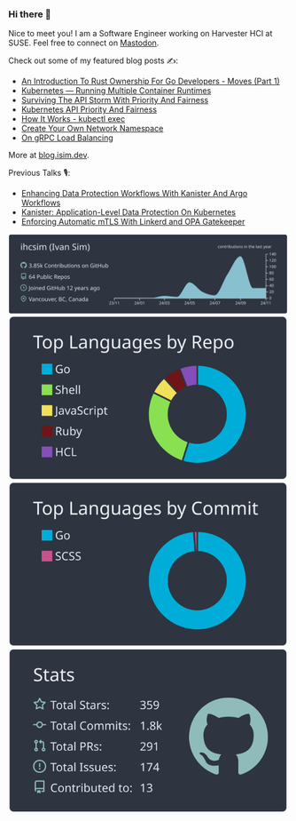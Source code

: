 ### Hi there 👋

Nice to meet you! I am a Software Engineer working on Harvester HCI at SUSE. Feel free to connect on <a href="https://hachyderm.io/@ihcsim">Mastodon</a>.

Check out some of my featured blog posts ✍️:

* [An Introduction To Rust Ownership For Go Developers - Moves (Part 1)](https://itnext.io/an-introduction-to-rust-ownership-for-go-developers-moves-part-1-413450497d4d?sk=9fbe89cdf488a224bbae1c7bf7885abb)
* [Kubernetes — Running Multiple Container Runtimes](https://ihcsim.medium.com/kubernetes-running-multiple-container-runtimes-65220b4f9ef4)
* [Surviving The API Storm With Priority And Fairness](https://www.openshift.com/blog/surviving-the-api-storm-with-api-priority-fairness)
* [Kubernetes API Priority And Fairness](https://itnext.io/kubernetes-api-priority-and-fairness-b1ef2b8a26a2?sk=8caee3ff05dc17de1abe2dad0bb66ac3)
* [How It Works - kubectl exec](https://itnext.io/how-it-works-kubectl-exec-e31325daa910?sk=e5261140e813905ff72ec2d7fd12ddf3)
* [Create Your Own Network Namespace](https://itnext.io/create-your-own-network-namespace-90aaebc745d?sk=96542e5aca4696282c43bb70175f0801)
* [On gRPC Load Balancing](https://itnext.io/on-grpc-load-balancing-683257c5b7b3)

More at [blog.isim.dev](https://blog.isim.dev).

Previous Talks 🎙️:

* [Enhancing Data Protection Workflows With Kanister And Argo Workflows](https://youtu.be/nqfP1e9jeU4)
* [Kanister: Application-Level Data Protection On Kubernetes](https://youtu.be/GSgFwAHLziA)
* [Enforcing Automatic mTLS With Linkerd and OPA Gatekeeper](https://youtu.be/gMaGVHnvNfs)

![](https://raw.githubusercontent.com/ihcsim/ihcsim/main/profile-summary-card-output/nord_dark/0-profile-details.svg)
![](https://raw.githubusercontent.com/ihcsim/ihcsim/main/profile-summary-card-output/nord_dark/1-repos-per-language.svg)
![](https://raw.githubusercontent.com/ihcsim/ihcsim/main/profile-summary-card-output/nord_dark/2-most-commit-language.svg)
![](https://raw.githubusercontent.com/ihcsim/ihcsim/main/profile-summary-card-output/nord_dark/3-stats.svg)
